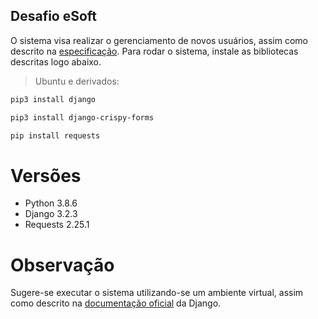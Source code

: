 ## Desafio eSoft ##
O sistema visa realizar o gerenciamento de novos usuários, assim como descrito na [especificação](https://github.com/hiagop22/Desafio_eSoft/blob/master/teste_pratico_django%202.pdf).
Para rodar o sistema, instale as bibliotecas descritas logo abaixo.

> Ubuntu e derivados:

```bash 
pip3 install django
```
```bash 
pip3 install django-crispy-forms
```
```bash 
pip install requests
```

# Versões #
- Python 3.8.6
- Django 3.2.3
- Requests 2.25.1

# Observação #
Sugere-se executar o sistema utilizando-se um ambiente virtual, assim como descrito na [documentação oficial](https://docs.djangoproject.com/en/3.2/howto/windows/) da Django.
